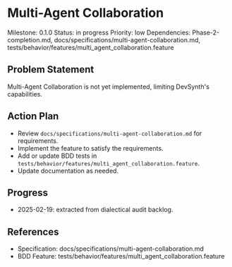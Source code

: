 # Multi-Agent Collaboration
Milestone: 0.1.0
Status: in progress
Priority: low
Dependencies: Phase-2-completion.md, docs/specifications/multi-agent-collaboration.md, tests/behavior/features/multi_agent_collaboration.feature

## Problem Statement
Multi-Agent Collaboration is not yet implemented, limiting DevSynth's capabilities.


## Action Plan
- Review `docs/specifications/multi-agent-collaboration.md` for requirements.
- Implement the feature to satisfy the requirements.
- Add or update BDD tests in `tests/behavior/features/multi_agent_collaboration.feature`.
- Update documentation as needed.

## Progress
- 2025-02-19: extracted from dialectical audit backlog.

## References
- Specification: docs/specifications/multi-agent-collaboration.md
- BDD Feature: tests/behavior/features/multi_agent_collaboration.feature
